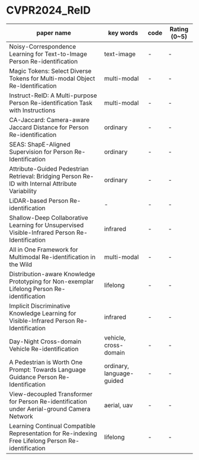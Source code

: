 # CVPR2024_ReID

|paper name|key words|code|Rating (0~5)|
|----------|---------|----|------------|
|Noisy-Correspondence Learning for Text-to-Image Person Re-identification|text-image|-|-|
|Magic Tokens: Select Diverse Tokens for Multi-modal Object Re-Identification|multi-modal|-|-|
|Instruct-ReID: A Multi-purpose Person Re-identification Task with Instructions|multi-modal|-|-|
|CA-Jaccard: Camera-aware Jaccard Distance for Person Re-identification|ordinary|-|-|
|SEAS: ShapE-Aligned Supervision for Person Re-Identification|ordinary|-|-|
|Attribute-Guided Pedestrian Retrieval: Bridging Person Re-ID with Internal Attribute Variability|ordinary|-|-|
|LiDAR-based Person Re-identification|-|-|-|
|Shallow-Deep Collaborative Learning for Unsupervised Visible-Infrared Person Re-Identification|infrared|-|-|
|All in One Framework for Multimodal Re-identification in the Wild|multi-modal|-|-|
|Distribution-aware Knowledge Prototyping for Non-exemplar Lifelong Person Re-identification|lifelong|-|-|
|Implicit Discriminative Knowledge Learning for Visible-Infrared Person Re-Identification|infrared|-|-|
|Day-Night Cross-domain Vehicle Re-identification|vehicle, cross-domain|-|-|
|A Pedestrian is Worth One Prompt: Towards Language Guidance Person Re-Identification|ordinary, language-guided|-|-|
|View-decoupled Transformer for Person Re-identification under Aerial-ground Camera Network|aerial, uav|-|-|
|Learning Continual Compatible Representation for Re-indexing Free Lifelong Person Re-identification|lifelong|-|-|
